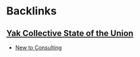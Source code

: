 
# Backlinks
## [Yak Collective State of the Union](<Yak Collective State of the Union.md>)
- [New to Consulting](<New to Consulting.md>)

